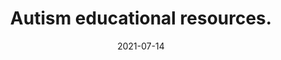 ---
date: "2021-07-14"
draft: false
title: "Autism educational resources."
description: "Autism education resources."
icon: "fas fa-users"  # fontawesome icon pack : https://fontawesome.com/icons/
layout: "education"

######################### banner #####################
banner:
  title: "Education"
  image: "images/education.jpg"
  imagealt: "A woman is shown reading while sitting on a large stack of books."
  content : "I have gathered some great resources for you to learn more."
#  button:
#    enable : true
#    label : "Youtube Playlists"
#    link : "https://www.youtube.com/channel/UCNJB9XK2b2l9fy0pvDFPFgg/playlists"    
  button2:
    enable : true
    label : "Goodreads Lists"
    link : "https://www.goodreads.com/review/list/147931757-autism-101?ref=nav_mybooks&shelf=autistic-living"
  background_class: "bg-light"




---